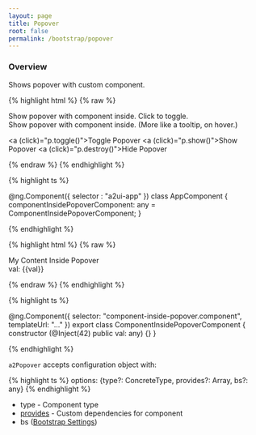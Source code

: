 ```yaml
---
layout: page
title: Popover
root: false
permalink: /bootstrap/popover
---
```


### Overview
Shows popover with custom component.

{% highlight html %}
{% raw %}
<!-- app.component.html -->
<div (click)="p.toggle()" #p="popover"
    [a2Popover]="{ type: componentInsidePopoverComponent,
      provides: {provide: 42, useValue: 'answer'}, bs: {placement: 'top'} }">
    Show popover with component inside.
    Click to toggle.
</div>

<!-- or -->

<div (mouseout)="p.destroy()" (mouseenter)="p.show()"
     #p="popover"
     [a2Popover]="{ type: componentInsidePopoverComponent,
       provides: {provide: 42, useValue: 'answer'}, bs: {placement: 'top'} }">
    Show popover with component inside.
    (More like a tooltip, on hover.)
</div>

<a (click)="p.toggle()">Toggle Popover</a>
<a (click)="p.show()">Show Popover</a>
<a (click)="p.destroy()">Hide Popover</a>

{% endraw %}
{% endhighlight %}

{% highlight ts %}

@ng.Component({
    selector   : "a2ui-app"
})
class AppComponent {
    componentInsidePopoverComponent: any = ComponentInsidePopoverComponent;
}

{% endhighlight %}

{% highlight html %}
{% raw %}

<!-- component-inside-popover.component.html -->
<div> My Content Inside Popover </div>
<div> val: {{val}} </div>

{% endraw %}
{% endhighlight %}

{% highlight ts %}

@ng.Component({
    selector: "component-inside-popover.component",
    templateUrl: "..."
})
export class ComponentInsidePopoverComponent {
    constructor (@Inject(42) public val: any) {}
}

{% endhighlight %}

`a2Popover` accepts configuration object with:

{% highlight ts %}
options: {type?: ConcreteType<any>, provides?: Array<any>, bs?: any}
{% endhighlight %}

* type - Component type
* [provides](https://angular.io/docs/ts/latest/guide/dependency-injection.html#!#injector-providers) - Custom dependencies for component
* bs ([Bootstrap Settings](http://getbootstrap.com/javascript/#popovers-options))
